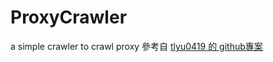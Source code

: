 # ProxyCrawler
a simple crawler to crawl proxy 
參考自
[tlyu0419 的 github專案](https://tlyu0419.github.io/2020/02/07/WebCrawler-ProxyPool/?fbclid=IwAR2mywkdfZPvapbeb4PSPgd_VSbdiYGrCIhHxG_91zrmw3lHRSac8sWBI68)
